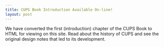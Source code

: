 ```yaml
---
title: CUPS Book Introduction Available On-line!
layout: post
---
```


We have converted the first (introduction) chapter of the CUPS Book to HTML for viewing on this site. Read about the history of CUPS and see the original design notes that led to its development.
